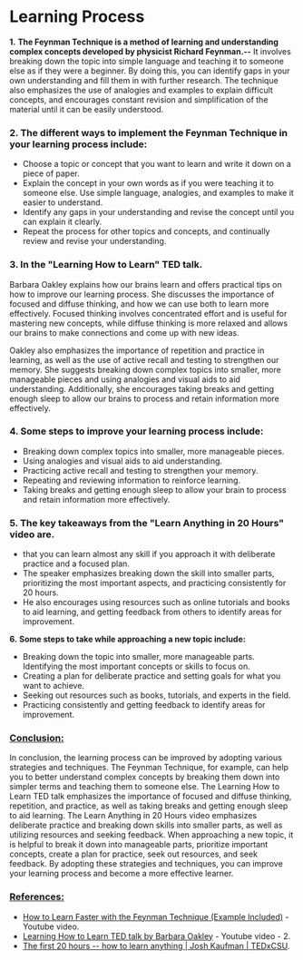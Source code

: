 # Learning Process

**1.**  **The Feynman Technique is a method of learning and understanding complex concepts developed by physicist Richard Feynman.--**
 It involves breaking down the topic into simple language and teaching it to someone else as if they were a beginner. By doing this, you can identify gaps in your own understanding and fill them in with further research. The technique also emphasizes the use of analogies and examples to explain difficult concepts, and encourages constant revision and simplification of the material until it can be easily understood.

### **2.** **The different ways to implement the Feynman Technique in your learning process include:**

* Choose a topic or concept that you want to learn and write it down on a piece of paper.
* Explain the concept in your own words as if you were teaching it to someone else. Use simple language, analogies, and examples to make it easier to understand.
* Identify any gaps in your understanding and revise the concept until you can explain it clearly.
* Repeat the process for other topics and concepts, and continually review and revise your understanding.

### **3.** **In the "Learning How to Learn" TED talk.**
 Barbara Oakley explains how our brains learn and offers practical tips on how to improve our learning process. She discusses the importance of focused and diffuse thinking, and how we can use both to learn more effectively. Focused thinking involves concentrated effort and is useful for mastering new concepts, while diffuse thinking is more relaxed and allows our brains to make connections and come up with new ideas.

Oakley also emphasizes the importance of repetition and practice in learning, as well as the use of active recall and testing to strengthen our memory. She suggests breaking down complex topics into smaller, more manageable pieces and using analogies and visual aids to aid understanding. Additionally, she encourages taking breaks and getting enough sleep to allow our brains to process and retain information more effectively.

### **4.** **Some steps to improve your learning process include:**

 * Breaking down complex topics into smaller, more manageable pieces.
 * Using analogies and visual aids to aid understanding.
 * Practicing active recall and testing to strengthen your    memory.
 * Repeating and reviewing information to reinforce learning.
* Taking breaks and getting enough sleep to allow your brain to process and retain information more effectively.

### **5.** **The key takeaways from the "Learn Anything in 20 Hours" video are.**
* that you can learn almost any skill if you approach it with deliberate practice and a focused plan. 
* The speaker emphasizes breaking down the skill into smaller parts, prioritizing the most important aspects, and practicing consistently for 20 hours. 
* He also encourages using resources such as online tutorials and books to aid learning, and getting feedback from others to identify areas for improvement.

**6.** **Some steps to take while approaching a new topic include:**

* Breaking down the topic into smaller, more manageable parts.
    Identifying the most important concepts or skills to focus on.
* Creating a plan for deliberate practice and setting goals for what you want to achieve.
* Seeking out resources such as books, tutorials, and experts in the field.
* Practicing consistently and getting feedback to identify areas for improvement.

### <ins>**Conclusion:**</ins>
In conclusion, the learning process can be improved by adopting various strategies and techniques. The Feynman Technique, for example, can help you to better understand complex concepts by breaking them down into simpler terms and teaching them to someone else. The Learning How to Learn TED talk emphasizes the importance of focused and diffuse thinking, repetition, and practice, as well as taking breaks and getting enough sleep to aid learning. The Learn Anything in 20 Hours video emphasizes deliberate practice and breaking down skills into smaller parts, as well as utilizing resources and seeking feedback. When approaching a new topic, it is helpful to break it down into manageable parts, prioritize important concepts, create a plan for practice, seek out resources, and seek feedback. By adopting these strategies and techniques, you can improve your learning process and become a more effective learner.
<br>

### <ins>**References:**</ins>
* [How to Learn Faster with the Feynman Technique (Example Included)](https://www.youtube.com/watch?v=_f-qkGJBPts) - Youtube video.
* [Learning How to Learn TED talk by Barbara Oakley](https://www.youtube.com/watch?v=O96fE1E-rf8) - Youtube video - 2.
* [The first 20 hours -- how to learn anything | Josh Kaufman | TEDxCSU](https://www.youtube.com/watch?v=5MgBikgcWnY).